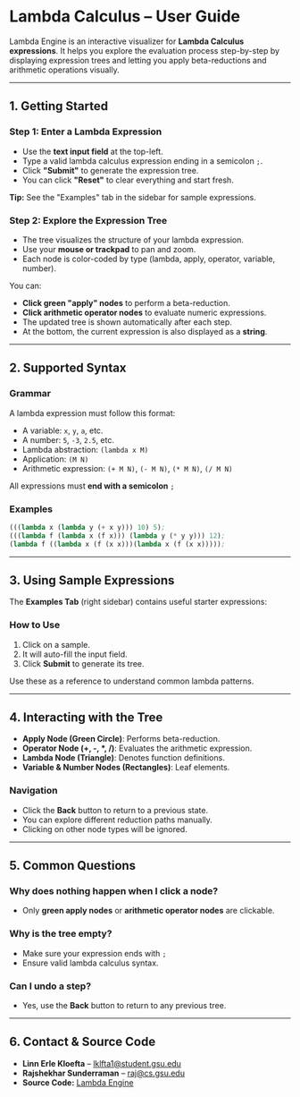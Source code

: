 # **Lambda Calculus – User Guide**

Lambda Engine is an interactive visualizer for **Lambda Calculus expressions**. It helps you explore the evaluation process step-by-step by displaying expression trees and letting you apply beta-reductions and arithmetic operations visually.

---

## **1. Getting Started**

### **Step 1: Enter a Lambda Expression**
- Use the **text input field** at the top-left.
- Type a valid lambda calculus expression ending in a semicolon `;`.
- Click **"Submit"** to generate the expression tree.
- You can click **"Reset"** to clear everything and start fresh.

**Tip:** See the "Examples" tab in the sidebar for sample expressions.


### **Step 2: Explore the Expression Tree**
- The tree visualizes the structure of your lambda expression.
- Use your **mouse or trackpad** to pan and zoom.
- Each node is color-coded by type (lambda, apply, operator, variable, number).

You can:
- **Click green "apply" nodes** to perform a beta-reduction.
- **Click arithmetic operator nodes** to evaluate numeric expressions.
- The updated tree is shown automatically after each step.
- At the bottom, the current expression is also displayed as a **string**.

---

## **2. Supported Syntax**

### **Grammar**
A lambda expression must follow this format:

- A variable: `x`, `y`, `a`, etc.
- A number: `5`, `-3`, `2.5`, etc.
- Lambda abstraction: `(lambda x M)`
- Application: `(M N)`
- Arithmetic expression: `(+ M N)`, `(- M N)`, `(* M N)`, `(/ M N)`

All expressions must **end with a semicolon** `;`

### **Examples**
```lisp
(((lambda x (lambda y (+ x y))) 10) 5);
(((lambda f (lambda x (f x))) (lambda y (* y y))) 12);
(lambda f ((lambda x (f (x x)))(lambda x (f (x x)))));
```

---

## **3. Using Sample Expressions**

The **Examples Tab** (right sidebar) contains useful starter expressions:

### **How to Use**
1. Click on a sample.
2. It will auto-fill the input field.
3. Click **Submit** to generate its tree.

Use these as a reference to understand common lambda patterns.

---

## **4. Interacting with the Tree**

- **Apply Node (Green Circle)**: Performs beta-reduction.
- **Operator Node (+, -, *, /)**: Evaluates the arithmetic expression.
- **Lambda Node (Triangle)**: Denotes function definitions.
- **Variable & Number Nodes (Rectangles)**: Leaf elements.

### **Navigation**
- Click the **Back** button to return to a previous state.
- You can explore different reduction paths manually.
- Clicking on other node types will be ignored.

---

## **5. Common Questions**

### **Why does nothing happen when I click a node?**
- Only **green apply nodes** or **arithmetic operator nodes** are clickable.

### **Why is the tree empty?**
- Make sure your expression ends with `;`
- Ensure valid lambda calculus syntax.

### **Can I undo a step?**
- Yes, use the **Back** button to return to any previous tree.

---

## **6. Contact & Source Code**
- **Linn Erle Kloefta** – [lklfta1@student.gsu.edu](mailto:lklfta1@student.gsu.edu)
- **Rajshekhar Sunderraman** – [raj@cs.gsu.edu](mailto:raj@cs.gsu.edu)
- **Source Code:**  [Lambda Engine](https://github.com/linnerlek/Lambda-Engine)
